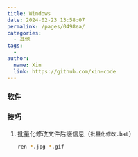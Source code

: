 ```yaml
---
title: Windows
date: 2024-02-23 13:58:07
permalink: /pages/0498ea/
categories:
  - 其他
tags:
  - 
author: 
  name: Xin
  link: https://github.com/xin-code
---
```




### 软件





### 技巧

1. 批量化修改文件后缀信息（`批量化修改.bat`）

   ```bash
   ren *.jpg *.gif
   ```

   